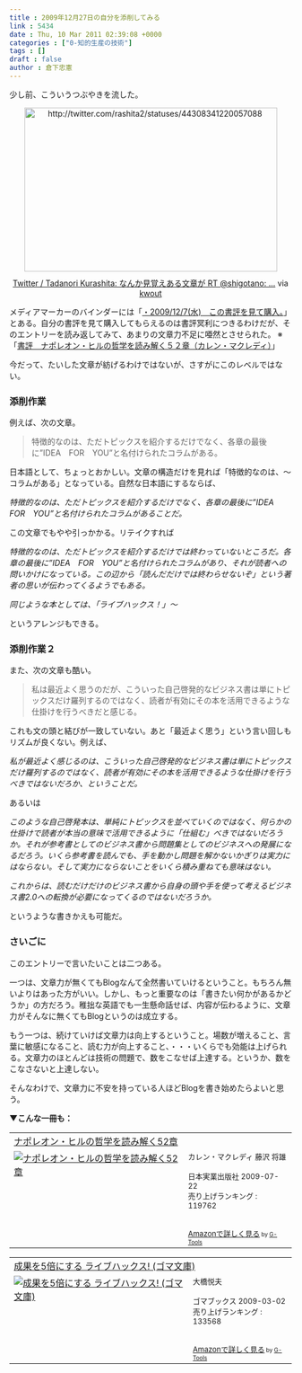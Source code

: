 ```yaml
---
title : 2009年12月27日の自分を添削してみる
link : 5434
date : Thu, 10 Mar 2011 02:39:08 +0000
categories : ["0-知的生産の技術"]
tags : []
draft : false
author : 倉下忠憲
---
```


少し前、こういうつぶやきを流した。

<div class="kwout" style="text-align: center;"><img src="http://kwout.com/cutout/7/j8/e7/gyj_bor.jpg" alt="http://twitter.com/rashita2/statuses/44308341220057088" title="Twitter / Tadanori Kurashita: なんか見覚えある文章が RT @shigotano: ..." width="451" height="292" style="border: none;" usemap="#map_7j8e7gyj" /><map id="map_7j8e7gyj" name="map_7j8e7gyj"><area coords="95,181,138,189" href="http://www.tweetdeck.com/" alt="" shape="rect" /><area coords="302,18,402,40" href="http://twitter.com/shigotano" alt="" shape="rect" /><area coords="19,181,92,189" href="http://twitter.com/rashita2/status/44308341220057088" alt="" shape="rect" /><area coords="110,72,311,94" href="http://bit.ly/gjCZs6" alt="" shape="rect" /><area coords="19,214,54,250" href="http://twitter.com/rashita2" alt="" shape="rect" /><area coords="70,214,157,236" href="http://twitter.com/rashita2" alt="" shape="rect" /></map><p style="margin-top: 10px; text-align: center;"><a href="http://twitter.com/rashita2/statuses/44308341220057088">Twitter / Tadanori Kurashita: なんか見覚えある文章が RT @shigotano: ...</a> via <a href="http://kwout.com/quote/7j8e7gyj">kwout</a></p></div>

メディアマーカーのバインダーには「<a href="http://mediamarker.net/u/cyblog/?asin=4534045891">・2009/12/7(水)　この書評を見て購入。</a>」とある。自分の書評を見て購入してもらえるのは書評冥利につきるわけだが、そのエントリーを読み返してみて、あまりの文章力不足に唖然とさせられた。
※「<a href="https://rashita.net/blog/?p=2659">書評　ナポレオン・ヒルの哲学を読み解く５２章（カレン・マクレディ）</a>」

今だって、たいした文章が紡げるわけではないが、さすがにこのレベルではない。
<h3>添削作業</h3>
例えば、次の文章。

<blockquote>
特徴的なのは、ただトピックスを紹介するだけでなく、各章の最後に”IDEA　FOR　YOU”と名付けられたコラムがある。
</blockquote>

日本語として、ちょっとおかしい。文章の構造だけを見れば「特徴的なのは、〜コラムがある」となっている。自然な日本語にするならば、

<em>特徴的なのは、ただトピックスを紹介するだけでなく、各章の最後に”IDEA　FOR　YOU”と名付けられたコラムがあることだ。</em>

この文章でもやや引っかかる。リテイクすれば

<em>特徴的なのは、ただトピックスを紹介するだけでは終わっていないところだ。各章の最後に”IDEA　FOR　YOU”と名付けられたコラムがあり、それが読者への問いかけになっている。この辺から「読んだだけでは終わらせないぞ」という著者の思いが伝わってくるようでもある。

同じような本としては、「ライブハックス！」〜</em>

というアレンジもできる。

<h3>添削作業２</h3>
また、次の文章も酷い。

<blockquote>
私は最近よく思うのだが、こういった自己啓発的なビジネス書は単にトピックスだけ羅列するのではなく、読者が有効にその本を活用できるような仕掛けを行うべきだと感じる。
</blockquote>

これも文の頭と結びが一致していない。あと「最近よく思う」という言い回しもリズムが良くない。例えば、

<em>私が最近よく感じるのは、こういった自己啓発的なビジネス書は単にトピックスだけ羅列するのではなく、読者が有効にその本を活用できるような仕掛けを行うべきではないだろか、ということだ。</em>

あるいは

<em>このような自己啓発本は、単純にトピックスを並べていくのではなく、何らかの仕掛けで読者が本当の意味で活用できるように「仕組む」べきではないだろうか。それが参考書としてのビジネス書から問題集としてのビジネスへの発展になるだろう。いくら参考書を読んでも、手を動かし問題を解かないかぎりは実力にはならない。そして実力にならないことをいくら積み重ねても意味はない。

これからは、読むだけだけのビジネス書から自身の頭や手を使って考えるビジネス書2.0への転換が必要になってくるのではないだろうか。</em>

というような書きかえも可能だ。

<h3>さいごに</h3>
このエントリーで言いたいことは二つある。

一つは、文章力が無くてもBlogなんて全然書いていけるということ。もちろん無いよりはあった方がいい。しかし、もっと重要なのは「書きたい何かがあるかどうか」の方だろう。稚拙な英語でも一生懸命話せば、内容が伝わるように、文章力がそんなに無くてもBlogというのは成立する。

もう一つは、続けていけば文章力は向上するということ。場数が増えること、言葉に敏感になること、読む力が向上すること、・・・いくらでも効能は上げられる。文章力のほとんどは技術の問題で、数をこなせば上達する。というか、数をこなさないと上達しない。

そんなわけで、文章力に不安を持っている人ほどBlogを書き始めたらよいと思う。

<strong>▼こんな一冊も：</strong>
<table  border="0" cellpadding="5"><tr><td colspan="2"><a href="http://www.amazon.co.jp/%E3%83%8A%E3%83%9D%E3%83%AC%E3%82%AA%E3%83%B3%E3%83%BB%E3%83%92%E3%83%AB%E3%81%AE%E5%93%B2%E5%AD%A6%E3%82%92%E8%AA%AD%E3%81%BF%E8%A7%A3%E3%81%8F52%E7%AB%A0-%E3%82%AB%E3%83%AC%E3%83%B3%E3%83%BB%E3%83%9E%E3%82%AF%E3%83%AC%E3%83%87%E3%82%A3/dp/4534045891%3FSubscriptionId%3D15SMZCTB9V8NGR2TW082%26tag%3Drashita1000-22%26linkCode%3Dxm2%26camp%3D2025%26creative%3D165953%26creativeASIN%3D4534045891" target="_top">ナポレオン・ヒルの哲学を読み解く52章</a><img src="http://www.assoc-amazon.jp/e/ir?t=rashita1000-22&l=ur2&o=9" width="1" height="1" style="border: none;" alt="" /></td></tr><tr><td valign="top"><a href="http://www.amazon.co.jp/%E3%83%8A%E3%83%9D%E3%83%AC%E3%82%AA%E3%83%B3%E3%83%BB%E3%83%92%E3%83%AB%E3%81%AE%E5%93%B2%E5%AD%A6%E3%82%92%E8%AA%AD%E3%81%BF%E8%A7%A3%E3%81%8F52%E7%AB%A0-%E3%82%AB%E3%83%AC%E3%83%B3%E3%83%BB%E3%83%9E%E3%82%AF%E3%83%AC%E3%83%87%E3%82%A3/dp/4534045891%3FSubscriptionId%3D15SMZCTB9V8NGR2TW082%26tag%3Drashita1000-22%26linkCode%3Dxm2%26camp%3D2025%26creative%3D165953%26creativeASIN%3D4534045891" target="_top"><img src="http://ecx.images-amazon.com/images/I/41oC2IXiyTL._SL160_.jpg" border="0" alt="ナポレオン・ヒルの哲学を読み解く52章" /></a></td><td valign="top"><font size="-1">カレン・マクレディ 藤沢 将雄 <br /><br />日本実業出版社  2009-07-22<br />売り上げランキング : 119762<br /><br /><br /><a href="http://www.amazon.co.jp/%E3%83%8A%E3%83%9D%E3%83%AC%E3%82%AA%E3%83%B3%E3%83%BB%E3%83%92%E3%83%AB%E3%81%AE%E5%93%B2%E5%AD%A6%E3%82%92%E8%AA%AD%E3%81%BF%E8%A7%A3%E3%81%8F52%E7%AB%A0-%E3%82%AB%E3%83%AC%E3%83%B3%E3%83%BB%E3%83%9E%E3%82%AF%E3%83%AC%E3%83%87%E3%82%A3/dp/4534045891%3FSubscriptionId%3D15SMZCTB9V8NGR2TW082%26tag%3Drashita1000-22%26linkCode%3Dxm2%26camp%3D2025%26creative%3D165953%26creativeASIN%3D4534045891" target="_top">Amazonで詳しく見る</a></font><font size="-2"> by <a href="http://www.goodpic.com/mt/aws/index.html" >G-Tools</a></font></td></tr></table>

<table  border="0" cellpadding="5"><tr><td colspan="2"><a href="http://www.amazon.co.jp/%E6%88%90%E6%9E%9C%E3%82%925%E5%80%8D%E3%81%AB%E3%81%99%E3%82%8B-%E3%83%A9%E3%82%A4%E3%83%96%E3%83%8F%E3%83%83%E3%82%AF%E3%82%B9-%E3%82%B4%E3%83%9E%E6%96%87%E5%BA%AB-%E5%A4%A7%E6%A9%8B%E6%82%A6%E5%A4%AB/dp/4777151220%3FSubscriptionId%3D15SMZCTB9V8NGR2TW082%26tag%3Drashita1000-22%26linkCode%3Dxm2%26camp%3D2025%26creative%3D165953%26creativeASIN%3D4777151220" target="_top">成果を5倍にする ライブハックス! (ゴマ文庫)</a><img src="http://www.assoc-amazon.jp/e/ir?t=rashita1000-22&l=ur2&o=9" width="1" height="1" style="border: none;" alt="" /></td></tr><tr><td valign="top"><a href="http://www.amazon.co.jp/%E6%88%90%E6%9E%9C%E3%82%925%E5%80%8D%E3%81%AB%E3%81%99%E3%82%8B-%E3%83%A9%E3%82%A4%E3%83%96%E3%83%8F%E3%83%83%E3%82%AF%E3%82%B9-%E3%82%B4%E3%83%9E%E6%96%87%E5%BA%AB-%E5%A4%A7%E6%A9%8B%E6%82%A6%E5%A4%AB/dp/4777151220%3FSubscriptionId%3D15SMZCTB9V8NGR2TW082%26tag%3Drashita1000-22%26linkCode%3Dxm2%26camp%3D2025%26creative%3D165953%26creativeASIN%3D4777151220" target="_top"><img src="http://ecx.images-amazon.com/images/I/51jEuW2XJKL._SL160_.jpg" border="0" alt="成果を5倍にする ライブハックス! (ゴマ文庫)" /></a></td><td valign="top"><font size="-1">大橋悦夫 <br /><br />ゴマブックス  2009-03-02<br />売り上げランキング : 133568<br /><br /><br /><a href="http://www.amazon.co.jp/%E6%88%90%E6%9E%9C%E3%82%925%E5%80%8D%E3%81%AB%E3%81%99%E3%82%8B-%E3%83%A9%E3%82%A4%E3%83%96%E3%83%8F%E3%83%83%E3%82%AF%E3%82%B9-%E3%82%B4%E3%83%9E%E6%96%87%E5%BA%AB-%E5%A4%A7%E6%A9%8B%E6%82%A6%E5%A4%AB/dp/4777151220%3FSubscriptionId%3D15SMZCTB9V8NGR2TW082%26tag%3Drashita1000-22%26linkCode%3Dxm2%26camp%3D2025%26creative%3D165953%26creativeASIN%3D4777151220" target="_top">Amazonで詳しく見る</a></font><font size="-2"> by <a href="http://www.goodpic.com/mt/aws/index.html" >G-Tools</a></font></td></tr></table>


